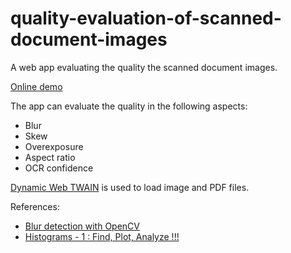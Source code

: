 # quality-evaluation-of-scanned-document-images

A web app evaluating the quality the scanned document images.

[Online demo](https://tony-xlh.github.io/quality-evaluation-of-scanned-document-images/)

The app can evaluate the quality in the following aspects:

* Blur
* Skew
* Overexposure
* Aspect ratio
* OCR confidence

[Dynamic Web TWAIN](https://www.dynamsoft.com/web-twain/overview) is used to load image and PDF files.

References:

* [Blur detection with OpenCV](https://pyimagesearch.com/2015/09/07/blur-detection-with-opencv/)
* [Histograms - 1 : Find, Plot, Analyze !!!](https://docs.opencv.org/3.4/d7/d32/tutorial_js_histogram_begins.html)